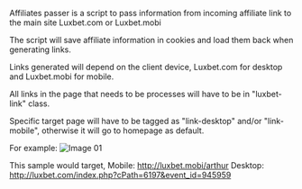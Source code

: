 Affiliates passer is a script to pass information from incoming affiliate link to the main site Luxbet.com or Luxbet.mobi

The script will save affiliate information in cookies and load them back when generating links.

Links generated will depend on the client device, Luxbet.com for desktop and Luxbet.mobi for mobile.

All links in the page that needs to be processes will have to be in "luxbet-link" class.

Specific target page will have to be tagged as "link-desktop" and/or "link-mobile", otherwise it will go to homepage as default.

For example:
<a class="luxbet-link" link-mobile="arthur" link-desktop="index.php?cPath=6197&event_id=945959" target="_blank">
	<img src="http://placehold.it/350x150" alt="Image 01"/>
</a>

This sample would target,
Mobile: http://luxbet.mobi/arthur
Desktop: http://luxbet.com/index.php?cPath=6197&event_id=945959

